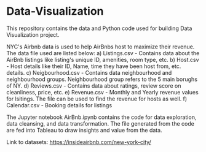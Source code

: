 # Data-Visualization
This repository contains the data and Python code used for building Data Visualization project.

NYC's Airbnb data is used to help AirBnbs host to maximize their revenue. The data file used are listed below:
a) Listings.csv - Contains data about the AirBnb listings like listing's unique ID, amenities, room type, etc.
b) Host.csv - Host details like their ID, Name, time they have been host from, etc. details.
c) Neigbourhood.csv - Contains data neighbourhood and neighbourhood groups. Neighbourhood group refers to the 5 main borughs of NY.
d) Reviews.csv - Contains data about ratings, review score on cleanliness, price, etc.
e) Revenue.csv - Monthly and Yearly revenue values for lsitings. The file can be used to find the revenue for hosts as well.
f) Calendar.csv - Booking details for listings

The Jupyter notebook AirBnb.ipynb contains the code for data exploration, data cleansing, and data transformation. The file generated from the code are fed into Tableau to draw insights and value from the data.

Link to datasets: https://insideairbnb.com/new-york-city/
